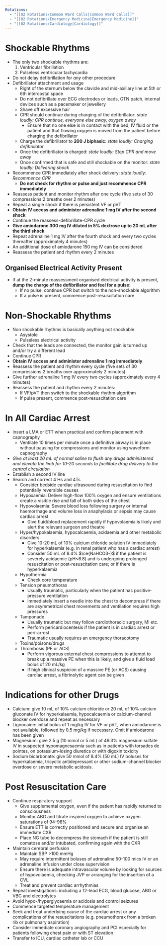 ```yaml
---
Rotations:
  - "[[02 Rotations/Common Ward Calls|Common Ward Calls]]"
  - "[[02 Rotations/Emergency Medicine|Emergency Medicine]]"
  - "[[02 Rotations/Cardiology|Cardiology]]"
---
```

# Shockable Rhythms
- The only two shockable rhythms are:
	1. Ventricular fibrillation
	2. Pulseless ventricular tachycardia
- Do not delay defibrillation for *any* other procedure
- Defibrillator attachment and usage
	- Right of the sternum below the clavicle and mid-axillary line at 5th or 6th intercostal space
	- Do not defibrillate over ECG electrodes or leads, GTN patch, internal devices such as a pacemaker or jewellery
	- Shave off excessive hair
	- CPR should continue during charging of the defibrillator: *state loudly: CPR continue, everyone else away, oxygen away*
		- Ensure that no one else is in contact with the bed, IV fluid or the patient and that flowing oxygen is moved from the patient before charging the defibrillator
	- Charge the defibrillator to **200 J biphasic**: *state loudly: Charging defibrillator*
	- Once the defibrillator is charged: *state loudly: Stop CPR and move away*
	- Once confirmed that is safe and still shockable on the monitor: *state loudly: Delivering shock*
- Recommence CPR immediately after shock delivery: *state loudly: Recommence CPR*
	- **Do not check for rhythm or pulse and just recommence CPR immediately**
- Reassess patient and monitor rhythm after one cycle (five sets of 30 compressions:2 breaths over 2 minutes)
- Repeat a single shock if there is persistent VF or pVT
- **Obtain IV access and administer adrenaline 1 mg IV after the second shock**
- Continue the reassess-defibrillate-CPR cycle
- **Give amiodarone 300 mg IV diluted in 5% dextrose up to 20 mL after the third shock**
- Repeat adrenaline 1 mg IV after the fourth shock and every two cycles thereafter (approximately 4 minutes)
- An additional dose of amiodarone 150 mg IV can be considered
- Reassess the patient and rhythm every 2 minutes
## Organised Electrical Activity Present
- If at the 2-minute reassessment organised electrical activity is present, **dump the charge of the defibrillator and feel for a pulse:**
	- If no pulse, continue CPR but switch to the non-shockable algorithm
	- If a pulse is present, commence post-resuscitation care
# Non-Shockable Rhythms
- Non shockable rhythms is basically anything not shockable:
	- Asystole
	- Pulseless electrical activity
- Check that the leads are connected, the monitor gain is turned up and/or try a different lead
- Continue CPR
- **Obtain IV access and administer adrenaline 1 mg immediately**
- Reassess the patient and rhythm every cycle (five sets of 30 compressions:2 breaths over approximately 2 minutes)
- Give further adrenaline 1 mg IV every two cycles (approximately every 4 minutes)
- Reassess the patient and rhythm every 2 minutes:
	- If VF/pVT then switch to the shockable rhythm algorithm
	- If pulse present, commence post-resuscitation care
# In All Cardiac Arrest
- Insert a LMA or ETT when practical and confirm placement with capnography
	- Ventilate 10 times per minute once a definitive airway is in place without pausing for compressions and monitor using waveform capnography
- *Give at least 20 mL of normal saline to flush any drugs administered and elevate the limb for 10-20 seconds to facilitate drug delivery to the central circulation*
- Establish a second IV line
- Search and correct 4 Hs and 4Ts
	- Consider bedside cardiac ultrasound during resuscitation to find potentially reversible causes
	- Hypoxaemia: Deliver high-flow 100% oxygen and ensure ventilations create a visible rise and fall of both sides of the chest
	- Hypovolaemia: Severe blood loss following surgery or internal haemorrhage and volume loss in anaphylaxis or sepsis may cause cardiac arrest
		- Give fluid/blood replacement rapidly if hypovolaemia is likely and alert the relevant surgeon and theatre
	- Hyper/hypokalaemia, hypocalcaemia, acidaemia and other metabolic disorders
		- Give 10-20 mL of 10% calcium chloride solution IV immediately for hyperkalaemia (e.g. in renal patient who has a cardiac arrest)
		- Consider 50 mL of 8.4% $\ce{NaHCO3-}$ if the patient is severely acidaemic (pH<6.8) and is undergoing prolonged resuscitation or post-resuscitation care; or if there is hyperkalaemia
	- Hypothermia
		- Check core temperature 
	- Tension pneumothorax
		- Usually traumatic, particularly when the patient has positive-pressure ventilation
		- Immediately insert a needle into the chest to decompress if there are asymmetrical chest movements and ventilation requires high pressures
	- Tamponade
		- Usually traumatic but may follow cardiothoracic surgery, MI etc.
		- Perform pericardiocentesis if the patient is in cardiac arrest or peri-arrest
		- Traumatic usually requires an emergency thoracotomy
	- Toxins/poisons/drugs
	- Thrombosis (PE or ACS)
		- Perform vigorous external chest compressions to attempt to break up a massive PE when this is likely, and give a fluid load bolus of 20 mL/kg
		- If high clinical suspicion of a massive PE (or ACS) causing cardiac arrest, a fibrinolytic agent can be given
# Indications for other Drugs
- Calcium: give 10 mL of 10% calcium chloride or 20 mL of 10% calcium gluconate IV for hyperkalaemia, hypocalcaemia or calcium-channel blocker overdose and repeat as necessary
- Lignocaine: initial bolus of 1 mg/kg IV for VF or pVT, when amiodarone is not available, followed by 0.5 mg/kg if necessary. Omit if amiodarone has been given
- Magnesium: give 2.5 g (10 mmol or 5 mL) of 49.3% magnesium sulfate IV in suspected hypomagnesaemia such as in patients with torsades de pointes, on potassium-losing diuretics or with digoxin toxicity
- Sodium bicarbonate: give 50 mmol of 8.4% (50 mL) IV boluses for hyperkalaemia, tricyclic antidepressant or other sodium-channel blocker overdose or severe metabolic acidosis.
# Post Resuscitation Care
- Continue respiratory support
	- Give supplemental oxygen, even if the patient has rapidly returned to consciousness
	- Monitor ABG and titrate inspired oxygen to achieve oxygen saturations of 94-98%
	- Ensure ETT is correctly positioned and secure and organise an immediate CXR
	- Place NG tube to decompress the stomach if the patient is still comatose and/or intubated, confirming again with the CXR
- Maintain cerebral perfusion
	- Maintain SBP >100 mmHg
	- May require intermittent boluses of adrenaline 50-100 mics iV or an adrenaline infusion under close supervision
	- Ensure there is adequate intravascular volume by looking for sources of hypovolaemia, checking JVP or arranging for the insertion of a CVL
	- Treat and prevent cardiac arrhythmias
- Repeat investigations: including a 12-lead ECG, blood glucose, ABG or VBG and electrolytes
- Avoid hypo-/hyperglycaemia or acidosis and control seizures
- Commence targeted temperature management
- Seek and treat underlying cause of the cardiac arrest or any complications of the resuscitations (e.g. pneumothorax from a broken rib or pulmonary aspiration)
- Consider immediate coronary angiography and PCI especially for patients following chest pain or with ST elevation
- Transfer to ICU, cardiac catheter lab or CCU